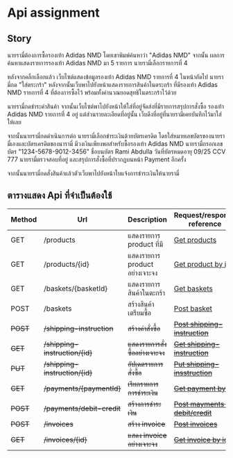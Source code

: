 # Api assignment

## Story

นายรามี่ต้องการซื้อรองเท้า Adidas NMD โดยเขาพิมพ์ค้นหาว่า "Adidas NMD" จากนั้น
ผลการค้นหาแสดงรายการรองเท้า Adidas NMD มา 5 รายการ นายรามี่เลือกรายการที่ 4

หลังจากคลิ้กเลือกแล้ว เว็บไซต์แสดงข้อมูลรองเท้า Adidas NMD รายการที่ 4 ในหน้าถัดไป
นายรามี่กด "ใส่ตระกร้า" หลังจากนั้นเว็บพาไปยังหน้าแสดงรายการสินค้าในตระกร้า
ที่มีรองเท้า Adidas NMD รายการที่ 4 ที่ต้องการซื้อไว้ พร้อมทั้งคำนวณยอดสุทธิในตระกร้าไว้ด้วย

นายรามี่กดชำระค่าสินค้า จากนั้นเว็บไซต์พาไปยังหน้าให้ใส่ที่อยู่จัดส่งที่มีรายการสรุปการสั่งซื้อ
รองเท้า Adidas NMD รายการที่ 4 อยู่ แต่ส่วนรายละเอียดที่อยู่นั้น
เว็บดึงที่อยู่ที่นายรามีเคยบันทึกไว้มาใส่ให้เลย

จากนั้นนายรามี่กดดำเนินการต่อ นายรามี่เลือกชำระเงินด้วยบัตรเครดิต โดยใส่หมายเลขบัตรของนายรามี่เองและบัตรเครดิตของนารามี่
มีวงเงินเพียงพอสำหรับซื้อรองเท้า Adidas NMD นายรามี่กรอกเลขบัตร "1234-5678-9012-3456"
ชื่อบนบัตร Rami Abdulla วันที่บัตรหมดอายุ 09/25 CCV 777
นายรามี่ตรวจสอบที่อยู่ และสรุปการสั่งซื้อที่ปรากฏบนหน้า Payment อีกครั้ง

จากนั้นนายรามี่กดสั่งสินค้าแล้วตัวเว็บพาไปยังหน้าใบแจ้งการชำระเงินให้นายรามี่

## ตารางแสดง Api ที่จำเป็นต้องใช้

| Method   | Url                            | Description                       | Request/response <br />reference                                                    |
| -------- | ------------------------------ | --------------------------------- | ----------------------------------------------------------------------------------- |
| GET      | /products                      | แสดงรายการ product ที่มี          | [Get products](products.md#get-products)                                            |
| GET      | /products/{id}                 | แสดงรายการ product อย่างเจาะจง    | [Get product by id](products.md#get-productsid)                                     |
| GET      | /baskets/{basketId}            | แสดงรายการสินค้าในตะกร้า          | [Get baskets](baskets.md#get-basketsuserid)                                         |
| POST     | /baskets                       | สร้างสินค้าเตรียมซื้อ             | [Post basket](baskets.md#post-basketsuserid)                                        |
| ~~POST~~ | ~~/shipping-instruction~~      | ~~สร้างคำสั่งซื้อ~~               | ~~[Post shipping-instruction](shipping-instruction.md#post-shipping-instruction)~~  |
| ~~GET~~  | ~~/shipping-instruction/{id}~~ | ~~แสดงรายการสั่งซื้ออย่างเจาะจง~~ | ~~[Get shipping-instruction](shipping-instruction.md#get-shipping-instructionid)~~  |
| ~~PUT~~  | ~~/shipping-instruction/{id}~~ | ~~อัปเดตรายการสั่งซื้อ~~          | ~~[Put shipping-insstruction](shipping-instruction.md#put-shipping-instructionid)~~ |
| ~~GET~~  | ~~/payments/{paymentId}~~      | ~~เรียกรายการการชำระเงิน~~        | ~~[Get payment by id](payment.md#get-paymentspaymentid)~~                           |
| ~~POST~~ | ~~/payments/debit-credit~~     | ~~สร้างการชำระเงิน~~              | ~~[Post mayments by debit/credit](payment.md#post-paymentsdebit-credit)~~           |
| ~~POST~~ | ~~/invoices~~                  | ~~สร้าง invoice~~                 | ~~[Post invoices](invoices.md#post-invoices)~~                                      |
| ~~GET~~  | ~~/invoices/{id}~~             | ~~แสดง invoice อย่างเจาะจง~~      | ~~[Get invoice by id](invoices.md#get-invoicesid)~~                                 |
